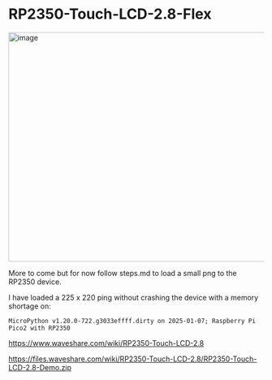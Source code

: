 # RP2350-Touch-LCD-2.8-Flex

<img width="565" height="452" alt="image" src="https://github.com/user-attachments/assets/b411a80c-ba8d-4323-874d-568f74e7e0a9" />


More to come but for now follow steps.md to load a small png to the RP2350 device.

I have loaded a  225 x 220 ping without crashing the device with a memory shortage on:
```
MicroPython v1.20.0-722.g3033effff.dirty on 2025-01-07; Raspberry Pi Pico2 with RP2350
```

https://www.waveshare.com/wiki/RP2350-Touch-LCD-2.8

https://files.waveshare.com/wiki/RP2350-Touch-LCD-2.8/RP2350-Touch-LCD-2.8-Demo.zip


